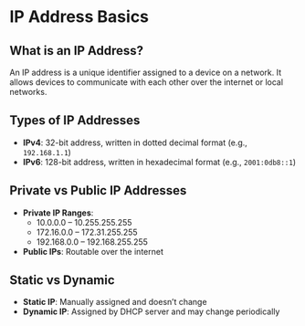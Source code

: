 # IP Address Basics

## What is an IP Address?
An IP address is a unique identifier assigned to a device on a network. It allows devices to communicate with each other over the internet or local networks.

## Types of IP Addresses
- **IPv4**: 32-bit address, written in dotted decimal format (e.g., `192.168.1.1`)
- **IPv6**: 128-bit address, written in hexadecimal format (e.g., `2001:0db8::1`)

## Private vs Public IP Addresses
- **Private IP Ranges**:
  - 10.0.0.0 – 10.255.255.255
  - 172.16.0.0 – 172.31.255.255
  - 192.168.0.0 – 192.168.255.255
- **Public IPs**: Routable over the internet

## Static vs Dynamic
- **Static IP**: Manually assigned and doesn’t change
- **Dynamic IP**: Assigned by DHCP server and may change periodically
